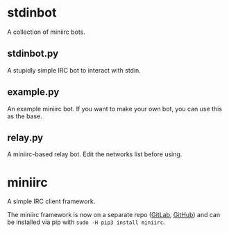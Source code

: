 # stdinbot

A collection of miniirc bots.

## stdinbot.py

A stupidly simple IRC bot to interact with stdin.

## example.py

An example miniirc bot. If you want to make your own bot, you can use this as
the base.

## relay.py

A miniirc-based relay bot. Edit the networks list before using.

# miniirc

A simple IRC client framework.

The miniirc framework is now on a separate repo
([GitLab](https://gitlab.com/luk3yx/miniirc),
[GitHub](https://github.com/luk3yx/miniirc))
and can be installed via pip
with `sudo -H pip3 install miniirc`.
